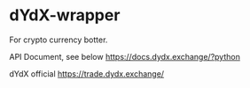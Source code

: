 # dYdX-wrapper
For crypto currency botter.

API Document, see below
https://docs.dydx.exchange/?python

dYdX official
https://trade.dydx.exchange/
